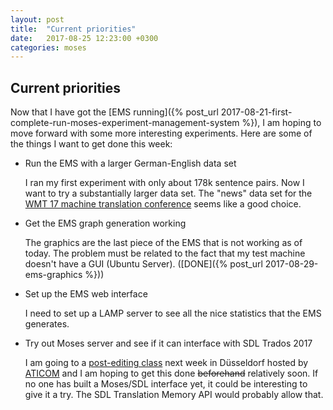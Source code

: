 ```yaml
---
layout: post
title:  "Current priorities"
date:   2017-08-25 12:23:00 +0300
categories: moses
---
```

## Current priorities

Now that I have got the [EMS running]({% post_url 2017-08-21-first-complete-run-moses-experiment-management-system %}), I am hoping to move forward with some more interesting experiments. Here are some of the things I want to get done this week:

* Run the EMS with a larger German-English data set

  I ran my first experiment with only about 178k sentence pairs. Now I want to try a substantially larger data set. The "news" data set for the [WMT 17 machine translation conference](http://www.statmt.org/wmt17/translation-task.html) seems like a good choice.

* Get the EMS graph generation working 

  The graphics are the last piece of the EMS that is not working as of today. The problem must be related to the fact that my test machine doesn't have a GUI (Ubuntu Server). ([DONE]({% post_url 2017-08-29-ems-graphics %}))

* Set up the EMS web interface

  I need to set up a LAMP server to see all the nice statistics that the EMS generates.

* Try out Moses server and see if it can interface with SDL Trados 2017

  I am going to a [post-editing class](http://aticom.de/aktuelle-termine/workshop-pe-mue-apps./) next week in Düsseldorf hosted by [ATICOM](http://aticom.de/) and I am hoping to get this done ~~beforehand~~ relatively soon. If no one has built a Moses/SDL interface yet, it could be interesting to give it a try. The SDL Translation Memory API would probably allow that.

